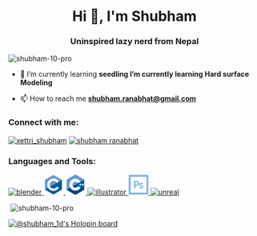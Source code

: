 <h1 align="center">Hi 👋, I'm Shubham</h1>
<h3 align="center">Uninspired lazy nerd from Nepal</h3>

<p align="left"> <img src="https://komarev.com/ghpvc/?username=shubham-10-pro&label=Profile%20views&color=0e75b6&style=flat" alt="shubham-10-pro" /> </p>

- 🌱 I’m currently learning **seedling I’m currently learning Hard surface Modeling**

- 📫 How to reach me **shubham.ranabhat@gmail.com**

<h3 align="left">Connect with me:</h3>
<p align="left">
<a href="https://twitter.com/xettri_shubham" target="blank"><img align="center" src="https://raw.githubusercontent.com/rahuldkjain/github-profile-readme-generator/master/src/images/icons/Social/twitter.svg" alt="xettri_shubham" height="30" width="40" /></a>
<a href="https://linkedin.com/in/shubham ranabhat" target="blank"><img align="center" src="https://raw.githubusercontent.com/rahuldkjain/github-profile-readme-generator/master/src/images/icons/Social/linked-in-alt.svg" alt="shubham ranabhat" height="30" width="40" /></a>
</p>

<h3 align="left">Languages and Tools:</h3>
<p align="left"> <a href="https://www.blender.org/" target="_blank" rel="noreferrer"> <img src="https://download.blender.org/branding/community/blender_community_badge_white.svg" alt="blender" width="40" height="40"/> </a> <a href="https://www.cprogramming.com/" target="_blank" rel="noreferrer"> <img src="https://raw.githubusercontent.com/devicons/devicon/master/icons/c/c-original.svg" alt="c" width="40" height="40"/> </a> <a href="https://www.w3schools.com/cpp/" target="_blank" rel="noreferrer"> <img src="https://raw.githubusercontent.com/devicons/devicon/master/icons/cplusplus/cplusplus-original.svg" alt="cplusplus" width="40" height="40"/> </a> <a href="https://www.adobe.com/in/products/illustrator.html" target="_blank" rel="noreferrer"> <img src="https://www.vectorlogo.zone/logos/adobe_illustrator/adobe_illustrator-icon.svg" alt="illustrator" width="40" height="40"/> </a> <a href="https://www.photoshop.com/en" target="_blank" rel="noreferrer"> <img src="https://raw.githubusercontent.com/devicons/devicon/master/icons/photoshop/photoshop-line.svg" alt="photoshop" width="40" height="40"/> </a> <a href="https://unrealengine.com/" target="_blank" rel="noreferrer"> <img src="https://raw.githubusercontent.com/kenangundogan/fontisto/036b7eca71aab1bef8e6a0518f7329f13ed62f6b/icons/svg/brand/unreal-engine.svg" alt="unreal" width="40" height="40"/> </a> </p>

<p>&nbsp;<img align="center" src="https://github-readme-stats.vercel.app/api?username=shubham-10-pro&show_icons=true&locale=en" alt="shubham-10-pro" /></p>


[![@shubham_1d's Holopin board](https://holopin.me/shubham_1d)](https://holopin.io/@shubham_1d)
